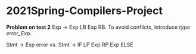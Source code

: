 # 2021Spring-Compilers-Project

**Problem on test 2**
Exp -> Exp LB Exp RB. To avoid conflicts, introduce *type error_Exp*.

Stmt -> Exp error vs. Stmt -> IF LP Exp RP Exp ELSE 
